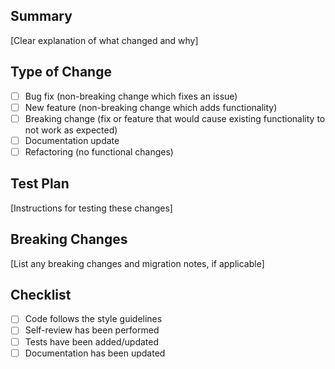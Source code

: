 ## Summary

[Clear explanation of what changed and why]

## Type of Change

- [ ] Bug fix (non-breaking change which fixes an issue)
- [ ] New feature (non-breaking change which adds functionality)
- [ ] Breaking change (fix or feature that would cause existing functionality to not work as expected)
- [ ] Documentation update
- [ ] Refactoring (no functional changes)

## Test Plan

[Instructions for testing these changes]

## Breaking Changes

[List any breaking changes and migration notes, if applicable]

## Checklist

- [ ] Code follows the style guidelines
- [ ] Self-review has been performed
- [ ] Tests have been added/updated
- [ ] Documentation has been updated
